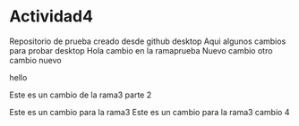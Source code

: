 # Actividad4
 Repositorio de prueba creado desde github desktop
 Aqui algunos cambios para probar desktop
 Hola cambio en la ramaprueba
  Nuevo cambio
  otro cambio nuevo

  hello

  Este es un cambio de la rama3 parte 2


  Este es un cambio para la rama3
  Este es un cambio para la rama3
 cambio 4
